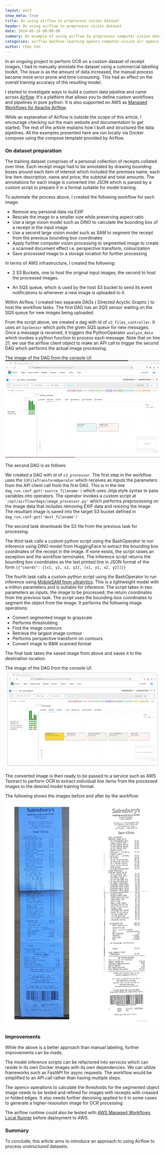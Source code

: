```yaml
---
layout: post
show_meta: true
title: On using airflow to preprocess vision dataset
header: On using airflow to preprocess vision dataset
date: 2024-05-19 00:00:00
summary: An example of using airflow to preprocess computer vision dataset
categories: airflow machine-learning opencv computer-vision ocr opencv pytorch
author: Chee Yeo
---
```


[Airflow]: https://airflow.apache.org/
[Managed Workflows for Apache Airflow]: https://aws.amazon.com/managed-workflows-for-apache-airflow
[MobileSAM from ultralytics]: https://docs.ultralytics.com/models/mobile-sam/
[AWS Managed Workflows Local Runner]: https://github.com/aws/aws-mwaa-local-runner

In an ongoing project to perform OCR on a custom dataset of receipt images, I had to manually annotate the dataset using a commercial labelling toolkit. The issue is as the amount of data increased, the manual process became more error prone and time consuming. This had an effect on the overall training accuracy of the resulting model.

I started to investigate ways to build a custom data pipeline and came across [Airflow]. It's a platform that allows you to define custom workflows and pipelines in pure python. It is also supported on AWS as [Managed Workflows for Apache Airflow].

While an explanation of Airflow is outside the scope of this article, I encourage checking out the main website and documentation to get started. The rest of the article explains how I built and structured the data pipelines. All the examples presented here are run locally via Docker compose using the compose template provided by Airflow.


### On dataset preparation

The training dataset comprises of a personal collection of receipts collated over time. Each receipt image had to be annotated by drawing bounding boxes around each item of interest which included the premises name; each line item description, name and price; the subtotal and total amounts. The annotations for each image is converted into JSON which is parsed by a custom script to prepare it in a format suitable for model training. 

To automate the process above, I created the following workflow for each image:
* Remove any personal data via EXIF
* Rescale the image to a smaller size while preserving aspect ratio
* Use a large vision model such as DINO to calculate the bounding box of a receipt in the input image
* Use a second large vision model such as SAM to segment the receipt from the previous bounding box coordinates
* Apply further computer vision processing to segmented image to create a scanned document effect i.e. perspective transform, colourization
* Save processed image to a storage location for further processing


In terms of AWS infrastructure, I created the following:

* 2 S3 Buckets, one to host the original input images; the second to host the processed images.

* An SQS queue, which is used by the host S3 bucket to send its event notifications to whenever a new image is uploaded to it.


Within Airflow, I created two separate DAGs ( Directed Acyclic Graphs ) to host the workflow tasks. The first DAG has an SQS sensor waiting on the SQS queue for new images being uploaded.

<script src="https://gist.github.com/cheeyeo/274fa8f06e53860bd26338469b7975a0.js"></script>

From the script above, we created a dag with id of `s3_files_controller`. It uses an `SqsSensor` which polls the given SQS queue for new messages. Once a message is received, it triggers the PythonOperator `analyze_data` which invokes a python function to process each message. Note that on line 21, we use the airflow client object to make an API call to trigger the second DAG which performs the actual image processing.

The image of the DAG from the console UI:
![Console UI for DAG 1](/assets/img/airflow/dag1.png)


The second DAG is as follows:
<script src="https://gist.github.com/cheeyeo/03af6902585ac4a242b0d01fbbb91df3.js"></script>

We created a DAG with id of `s3_processor`. The first step in the workflow uses the `S3FileTransformOperator` which receives as inputs the parameters from the API client call from the first DAG. This is in the line `dag_run.conf.get('source_filename')` which uses Jinja style syntax to pass variables into operators. The operator invokes a custom script at `'/opt/airflow/dags/image_processor.py'` which performs preprocessing on the image data that includes removing EXIF data and resizing the image. The resultant image is saved into the target S3 bucket defined in `dag_run.conf.get('dest_filename')` 

The second task downloads the S3 file from the previous task for processing.

The third task calls a custom python script using the BashOperator to run inference using DINO model from HuggingFace to extract the bounding box coordinates of the receipt in the image. If none exists, the script raises an exception and the workflow terminates. The inference script returns the bounding box coordinates as the last printed line in JSON format of the form `{{"coords": [[x1, y1, x2, y2], [x1, y1, x2, y2]]}}`

The fourth task calls a custom python script using the BashOperator to run inference using [MobileSAM from ultralytics]. This is a lightweight model with a million parameters and is suitable for inference. The script takes in two parameters as inputs: the image to be processed; the return coordinates from the previous task. The script uses the bounding-box coordinates to segment the object from the image. It performs the following image operations:

* Convert segmented image to grayscale
* Performs thresholding
* Find the image contours
* Retrieve the largest image contour
* Performs perspective transform on contours
* Convert image to B&W scanned format

The final task takes the saved image from above and saves it to the destination location.

The image of the DAG from the console UI:
![Console UI for DAG 2](/assets/img/airflow/dag2.png)

The converted image is then ready to be passed to a service such as AWS Textract to perform OCR to extract individual line items from the processed images to the desired model training format.

The following shows the images before and after by the workflow:
![Processed image](/assets/img/airflow/images.png)


### Improvements

While the above is a better approach than manual labeling, further improvements can be made.

The model inference scripts can be refactored into services which can reside in its own Docker images with its own dependencies. We can utilize frameworks such as FastAPI for async requests. The workflow would be simplified to an API call rather than having multiple steps.

The opencv operations to calculate the thresholds for the segmented object image needs to be tested and refined for images with receipts with creased or folded edges. It also needs further denoising applied to it in some cases to generate a higher-resolution image for OCR processing.

The airflow runtime could also be tested with [AWS Managed Workflows Local Runner] before deployment to AWS.


### Summary

To conclude, this article aims to introduce an approach to using Airflow to process unstructured datasets.